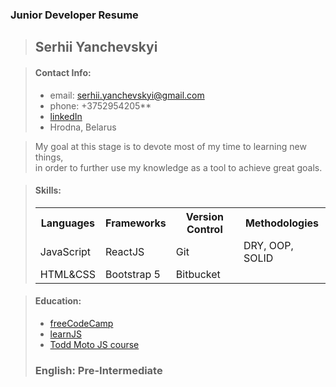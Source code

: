### Junior Developer Resume
> ## Serhii Yanchevskyi

> #### Contact Info:
> - email: serhii.yanchevskyi@gmail.com
> - phone: +3752954205**
> - [linkedIn](https://www.linkedin.com/in/sergey-yanchevskii-59ba93165/)
> - Hrodna, Belarus

> My goal at this stage is to devote most of my time to learning new things, <br/>in order to further use my knowledge as a tool to achieve great goals.

> #### Skills:
> <table>
>   <tr>
>     <th>Languages</th>
>     <th>Frameworks</th>
>     <th>Version Control</th>
>     <th>Methodologies</th>
>   </tr>
>   <tr>
>     <td>JavaScript</td>
>     <td>ReactJS</td>
>     <td>Git</td>
>     <td>DRY, OOP, SOLID</td>
>   </tr>
>   <tr>
>     <td>HTML&CSS </td>
>     <td>Bootstrap 5</td>
>     <td>Bitbucket</td>
>   </tr>
> </table>

> #### Education:
> - [freeCodeCamp](https://www.freecodecamp.org/learn/)
> - [learnJS](https://learn.javascript.ru/)
> - [Todd Moto JS course](https://ultimatecourses.com/)
> ### English: Pre-Intermediate 
